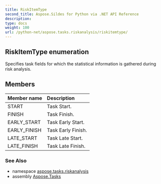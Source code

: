 ```yaml
---
title: RiskItemType
second_title: Aspose.Sildes for Python via .NET API Reference
description: 
type: docs
weight: 100
url: /python-net/aspose.tasks.riskanalysis/riskitemtype/
---
```


## RiskItemType enumeration

Specifies task fields for which the statistical information is gathered during risk analysis.

## Members
| Member name | Description |
| :- | :- |
|START|Task Start.|
|FINISH|Task Finish.|
|EARLY_START|Task Early Start.|
|EARLY_FINISH|Task Early Finish.|
|LATE_START|Task Late Start.|
|LATE_FINISH|Task Late Finish.|

### See Also

* namespace [aspose.tasks.riskanalysis](/python-net/aspose.tasks.riskanalysis/)
* assembly [Aspose.Tasks](/tasks/python-net/)


